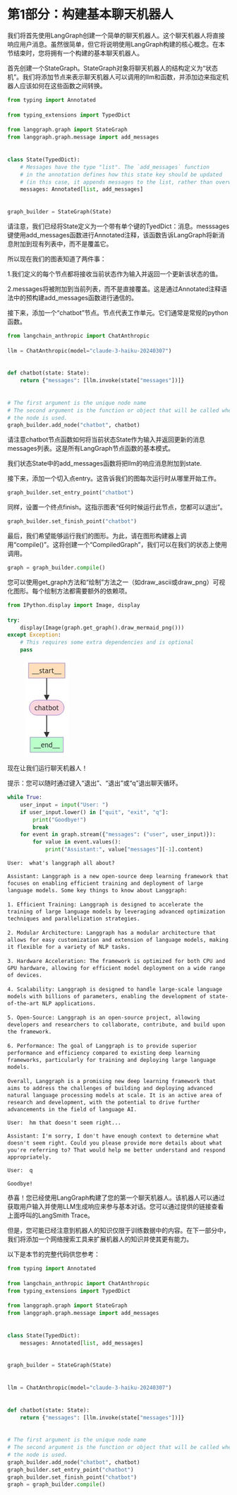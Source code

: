 # 第1部分：构建基本聊天机器人

我们将首先使用LangGraph创建一个简单的聊天机器人。这个聊天机器人将直接响应用户消息。虽然很简单，但它将说明使用LangGraph构建的核心概念。在本节结束时，您将拥有一个构建的基本聊天机器人。

首先创建一个StateGraph。StateGraph对象将聊天机器人的结构定义为“状态机”。我们将添加节点来表示聊天机器人可以调用的llm和函数，并添加边来指定机器人应该如何在这些函数之间转换。

```python
from typing import Annotated

from typing_extensions import TypedDict

from langgraph.graph import StateGraph
from langgraph.graph.message import add_messages


class State(TypedDict):
    # Messages have the type "list". The `add_messages` function
    # in the annotation defines how this state key should be updated
    # (in this case, it appends messages to the list, rather than overwriting them)
    messages: Annotated[list, add_messages]


graph_builder = StateGraph(State)
```

请注意，我们已经将State定义为一个带有单个键的TyedDict：消息。messsages键使用add\_messages函数进行Annotated注释，该函数告诉LangGraph将新消息附加到现有列表中，而不是覆盖它。

所以现在我们的图表知道了两件事：

1.我们定义的每个节点都将接收当前状态作为输入并返回一个更新该状态的值。

2.messages将被附加到当前列表，而不是直接覆盖。这是通过Annotated注释语法中的预构建add\_messages函数进行通信的。

接下来，添加一个“chatbot”节点。节点代表工作单元。它们通常是常规的python函数。

```python
from langchain_anthropic import ChatAnthropic

llm = ChatAnthropic(model="claude-3-haiku-20240307")


def chatbot(state: State):
    return {"messages": [llm.invoke(state["messages"])]}


# The first argument is the unique node name
# The second argument is the function or object that will be called whenever
# the node is used.
graph_builder.add_node("chatbot", chatbot)
```

请注意chatbot节点函数如何将当前状态State作为输入并返回更新的消息messages列表。这是所有LangGraph节点函数的基本模式。

我们状态State中的add\_messages函数将把llm的响应消息附加到state.

接下来，添加一个切入点entry。这告诉我们的图每次运行时从哪里开始工作。

```python
graph_builder.set_entry_point("chatbot")
```

同样，设置一个终点finish。这指示图表“任何时候运行此节点，您都可以退出”。

```python
graph_builder.set_finish_point("chatbot")
```

最后，我们希望能够运行我们的图形。为此，请在图形构建器上调用“compile()”。这将创建一个“CompiledGraph”，我们可以在我们的状态上使用调用。

```python
graph = graph_builder.compile()
```

您可以使用get\_graph方法和“绘制”方法之一（如draw\_ascii或draw\_png）可视化图形。每个绘制方法都需要额外的依赖项。

```python
from IPython.display import Image, display

try:
    display(Image(graph.get_graph().draw_mermaid_png()))
except Exception:
    # This requires some extra dependencies and is optional
    pass
```

<figure><img src="../.gitbook/assets/下载.jpeg" alt=""><figcaption></figcaption></figure>

现在让我们运行聊天机器人！

提示：您可以随时通过键入“退出”、“退出”或“q”退出聊天循环。

```python
while True:
    user_input = input("User: ")
    if user_input.lower() in ["quit", "exit", "q"]:
        print("Goodbye!")
        break
    for event in graph.stream({"messages": ("user", user_input)}):
        for value in event.values():
            print("Assistant:", value["messages"][-1].content)
```

```
User:  what's langgraph all about?
```

```
Assistant: Langgraph is a new open-source deep learning framework that focuses on enabling efficient training and deployment of large language models. Some key things to know about Langgraph:

1. Efficient Training: Langgraph is designed to accelerate the training of large language models by leveraging advanced optimization techniques and parallelization strategies.

2. Modular Architecture: Langgraph has a modular architecture that allows for easy customization and extension of language models, making it flexible for a variety of NLP tasks.

3. Hardware Acceleration: The framework is optimized for both CPU and GPU hardware, allowing for efficient model deployment on a wide range of devices.

4. Scalability: Langgraph is designed to handle large-scale language models with billions of parameters, enabling the development of state-of-the-art NLP applications.

5. Open-Source: Langgraph is an open-source project, allowing developers and researchers to collaborate, contribute, and build upon the framework.

6. Performance: The goal of Langgraph is to provide superior performance and efficiency compared to existing deep learning frameworks, particularly for training and deploying large language models.

Overall, Langgraph is a promising new deep learning framework that aims to address the challenges of building and deploying advanced natural language processing models at scale. It is an active area of research and development, with the potential to drive further advancements in the field of language AI.
```

```
User:  hm that doesn't seem right...
```

```
Assistant: I'm sorry, I don't have enough context to determine what doesn't seem right. Could you please provide more details about what you're referring to? That would help me better understand and respond appropriately.
```

```
User:  q
```

```
Goodbye!
```

恭喜！您已经使用LangGraph构建了您的第一个聊天机器人。该机器人可以通过获取用户输入并使用LLM生成响应来参与基本对话。您可以通过提供的链接查看上面呼叫的LangSmith Trace。

但是，您可能已经注意到机器人的知识仅限于训练数据中的内容。在下一部分中，我们将添加一个网络搜索工具来扩展机器人的知识并使其更有能力。

以下是本节的完整代码供您参考：

```python
from typing import Annotated

from langchain_anthropic import ChatAnthropic
from typing_extensions import TypedDict

from langgraph.graph import StateGraph
from langgraph.graph.message import add_messages


class State(TypedDict):
    messages: Annotated[list, add_messages]


graph_builder = StateGraph(State)


llm = ChatAnthropic(model="claude-3-haiku-20240307")


def chatbot(state: State):
    return {"messages": [llm.invoke(state["messages"])]}


# The first argument is the unique node name
# The second argument is the function or object that will be called whenever
# the node is used.
graph_builder.add_node("chatbot", chatbot)
graph_builder.set_entry_point("chatbot")
graph_builder.set_finish_point("chatbot")
graph = graph_builder.compile()
```


